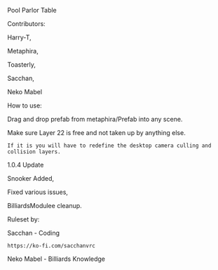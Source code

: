 Pool Parlor Table

Contributors:

  Harry-T,
  
  Metaphira,
  
  Toasterly,
  
  Sacchan,
  
  Neko Mabel

How to use:

  Drag and drop prefab from metaphira/Prefab into any scene.
  
  Make sure Layer 22 is free and not taken up by anything else.
  
    If it is you will have to redefine the desktop camera culling and collision layers.

1.0.4 Update 

Snooker Added,

Fixed various issues,

BilliardsModulee cleanup.

Ruleset by:

Sacchan - Coding 
	
 	https://ko-fi.com/sacchanvrc
 
Neko Mabel - Billiards Knowledge
